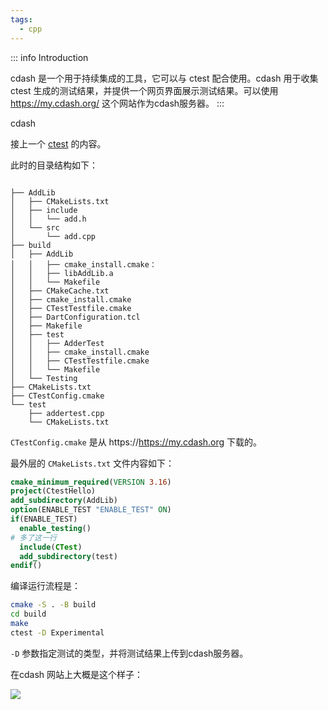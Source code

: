 ```yaml
---
tags:
  - cpp
---
```


::: info Introduction

cdash 是一个用于持续集成的工具，它可以与 ctest 配合使用。cdash 用于收集 ctest 生成的测试结果，并提供一个网页界面展示测试结果。可以使用 https://my.cdash.org/ 这个网站作为cdash服务器。
:::

cdash 

接上一个 [ctest](ctest.md) 的内容。

此时的目录结构如下：

```

├── AddLib
│   ├── CMakeLists.txt
│   ├── include
│   │   └── add.h
│   └── src
│       └── add.cpp
├── build
│   ├── AddLib
│   │   ├── cmake_install.cmake：
│   │   ├── libAddLib.a
│   │   └── Makefile
│   ├── CMakeCache.txt
│   ├── cmake_install.cmake
│   ├── CTestTestfile.cmake
│   ├── DartConfiguration.tcl
│   ├── Makefile
│   ├── test
│   │   ├── AdderTest
│   │   ├── cmake_install.cmake
│   │   ├── CTestTestfile.cmake
│   │   └── Makefile
│   └── Testing
├── CMakeLists.txt
├── CTestConfig.cmake
└── test
    ├── addertest.cpp
    └── CMakeLists.txt
```

`CTestConfig.cmake` 是从 https://https://my.cdash.org 下载的。

最外层的 `CMakeLists.txt` 文件内容如下：

```cmake
cmake_minimum_required(VERSION 3.16)
project(CtestHello)
add_subdirectory(AddLib)
option(ENABLE_TEST "ENABLE_TEST" ON)
if(ENABLE_TEST)
  enable_testing()
# 多了这一行
  include(CTest)
  add_subdirectory(test)
endif()

```

编译运行流程是：

```bash
cmake -S . -B build
cd build
make
ctest -D Experimental
```
`-D` 参数指定测试的类型，并将测试结果上传到cdash服务器。

在cdash 网站上大概是这个样子：

![](https://cloud.zerlei.cn/f/rQfM/Screenshot_20250219_201005.png)
